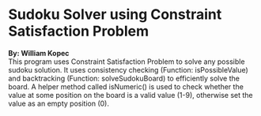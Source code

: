 # Sudoku Solver using Constraint Satisfaction Problem  
**By: William Kopec**  
This program uses Constraint Satisfaction Problem to solve any possible sudoku solution. It uses consistency checking (Function: isPossibleValue) and backtracking (Function: solveSudokuBoard) to efficiently solve the board. A helper method called isNumeric() is used to check whether the value at some position on the board is a valid value (1-9), otherwise set the value as an empty position (0).

